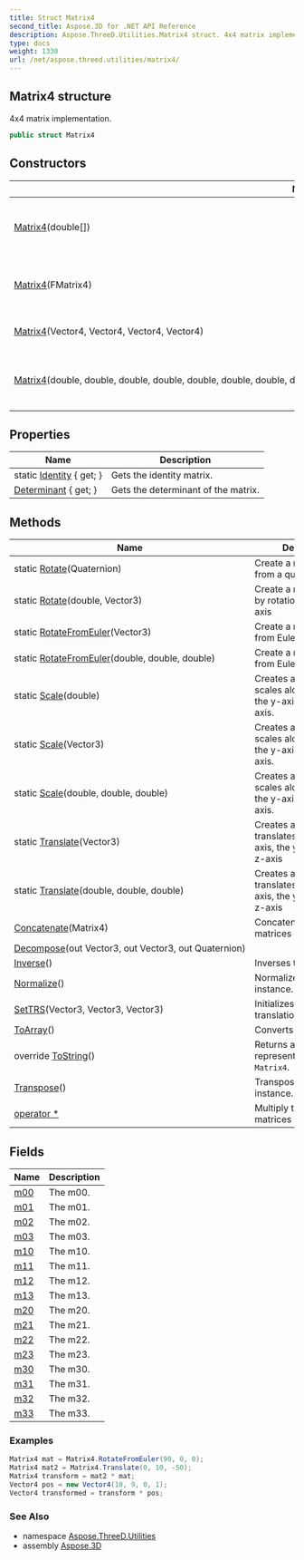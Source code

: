 ```yaml
---
title: Struct Matrix4
second_title: Aspose.3D for .NET API Reference
description: Aspose.ThreeD.Utilities.Matrix4 struct. 4x4 matrix implementation
type: docs
weight: 1330
url: /net/aspose.threed.utilities/matrix4/
---
```

## Matrix4 structure

4x4 matrix implementation.

```csharp
public struct Matrix4
```

## Constructors

| Name | Description |
| --- | --- |
| [Matrix4](matrix4/#constructor_3)(double[]) | Initializes a new instance of the `Matrix4` struct. |
| [Matrix4](matrix4/#constructor)(FMatrix4) | Construct `Matrix4` from an [`FMatrix4`](../fmatrix4/) instance |
| [Matrix4](matrix4/#constructor_1)(Vector4, Vector4, Vector4, Vector4) | Constructs matrix from 4 rows. |
| [Matrix4](matrix4/#constructor_2)(double, double, double, double, double, double, double, double, double, double, double, double, double, double, double, double) | Initializes a new instance of the `Matrix4` struct. |

## Properties

| Name | Description |
| --- | --- |
| static [Identity](../../aspose.threed.utilities/matrix4/identity/) { get; } | Gets the identity matrix. |
| [Determinant](../../aspose.threed.utilities/matrix4/determinant/) { get; } | Gets the determinant of the matrix. |

## Methods

| Name | Description |
| --- | --- |
| static [Rotate](../../aspose.threed.utilities/matrix4/rotate/#rotate)(Quaternion) | Create a rotation matrix from a quaternion |
| static [Rotate](../../aspose.threed.utilities/matrix4/rotate/#rotate_1)(double, Vector3) | Create a rotation matrix by rotation angle and axis |
| static [RotateFromEuler](../../aspose.threed.utilities/matrix4/rotatefromeuler/#rotatefromeuler)(Vector3) | Create a rotation matrix from Euler angle |
| static [RotateFromEuler](../../aspose.threed.utilities/matrix4/rotatefromeuler/#rotatefromeuler_1)(double, double, double) | Create a rotation matrix from Euler angle |
| static [Scale](../../aspose.threed.utilities/matrix4/scale/#scale_1)(double) | Creates a matrix that scales along the x-axis, the y-axis and the z-axis. |
| static [Scale](../../aspose.threed.utilities/matrix4/scale/#scale)(Vector3) | Creates a matrix that scales along the x-axis, the y-axis and the z-axis. |
| static [Scale](../../aspose.threed.utilities/matrix4/scale/#scale_2)(double, double, double) | Creates a matrix that scales along the x-axis, the y-axis and the z-axis. |
| static [Translate](../../aspose.threed.utilities/matrix4/translate/#translate)(Vector3) | Creates a matrix that translates along the x-axis, the y-axis and the z-axis |
| static [Translate](../../aspose.threed.utilities/matrix4/translate/#translate_1)(double, double, double) | Creates a matrix that translates along the x-axis, the y-axis and the z-axis |
| [Concatenate](../../aspose.threed.utilities/matrix4/concatenate/)(Matrix4) | Concatenates the two matrices |
| [Decompose](../../aspose.threed.utilities/matrix4/decompose/)(out Vector3, out Vector3, out Quaternion) |  |
| [Inverse](../../aspose.threed.utilities/matrix4/inverse/)() | Inverses this instance. |
| [Normalize](../../aspose.threed.utilities/matrix4/normalize/)() | Normalizes this instance. |
| [SetTRS](../../aspose.threed.utilities/matrix4/settrs/)(Vector3, Vector3, Vector3) | Initializes the matrix with translation/rotation/scale |
| [ToArray](../../aspose.threed.utilities/matrix4/toarray/)() | Converts matrix to array. |
| override [ToString](../../aspose.threed.utilities/matrix4/tostring/)() | Returns a String that represents the current `Matrix4`. |
| [Transpose](../../aspose.threed.utilities/matrix4/transpose/)() | Transposes this instance. |
| [operator *](../../aspose.threed.utilities/matrix4/op_multiply/#op_multiply) | Multiply the two matrices (4 operators) |

## Fields

| Name | Description |
| --- | --- |
| [m00](../../aspose.threed.utilities/matrix4/m00/) | The m00. |
| [m01](../../aspose.threed.utilities/matrix4/m01/) | The m01. |
| [m02](../../aspose.threed.utilities/matrix4/m02/) | The m02. |
| [m03](../../aspose.threed.utilities/matrix4/m03/) | The m03. |
| [m10](../../aspose.threed.utilities/matrix4/m10/) | The m10. |
| [m11](../../aspose.threed.utilities/matrix4/m11/) | The m11. |
| [m12](../../aspose.threed.utilities/matrix4/m12/) | The m12. |
| [m13](../../aspose.threed.utilities/matrix4/m13/) | The m13. |
| [m20](../../aspose.threed.utilities/matrix4/m20/) | The m20. |
| [m21](../../aspose.threed.utilities/matrix4/m21/) | The m21. |
| [m22](../../aspose.threed.utilities/matrix4/m22/) | The m22. |
| [m23](../../aspose.threed.utilities/matrix4/m23/) | The m23. |
| [m30](../../aspose.threed.utilities/matrix4/m30/) | The m30. |
| [m31](../../aspose.threed.utilities/matrix4/m31/) | The m31. |
| [m32](../../aspose.threed.utilities/matrix4/m32/) | The m32. |
| [m33](../../aspose.threed.utilities/matrix4/m33/) | The m33. |

### Examples

```csharp
Matrix4 mat = Matrix4.RotateFromEuler(90, 0, 0);
Matrix4 mat2 = Matrix4.Translate(0, 10, -50);
Matrix4 transform = mat2 * mat;
Vector4 pos = new Vector4(10, 9, 0, 1);
Vector4 transformed = transform * pos;

```

### See Also

* namespace [Aspose.ThreeD.Utilities](../../aspose.threed.utilities/)
* assembly [Aspose.3D](../../)


